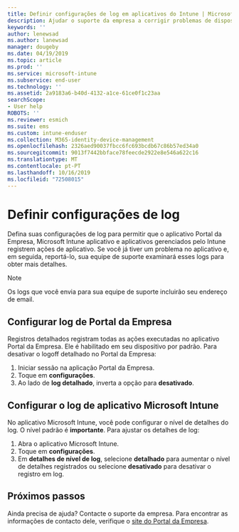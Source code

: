 ```yaml
---
title: Definir configurações de log em aplicativos do Intune | Microsoft Docs
description: Ajudar o suporte da empresa a corrigir problemas de dispositivos com o registo verboso
keywords: ''
author: lenewsad
ms.author: lanewsad
manager: dougeby
ms.date: 04/19/2019
ms.topic: article
ms.prod: ''
ms.service: microsoft-intune
ms.subservice: end-user
ms.technology: ''
ms.assetid: 2a9183a6-b40d-4132-a1ce-61ce0f1c23aa
searchScope:
- User help
ROBOTS: ''
ms.reviewer: esmich
ms.suite: ems
ms.custom: intune-enduser
ms.collection: M365-identity-device-management
ms.openlocfilehash: 2326aed90037fbcc6fc693bcdb67c86b57ed34a0
ms.sourcegitcommit: 9013f7442bbface78feecde2922e8e546a622c16
ms.translationtype: MT
ms.contentlocale: pt-PT
ms.lasthandoff: 10/16/2019
ms.locfileid: "72508015"
---
```

# <a name="configure-logging-settings"></a>Definir configurações de log

Defina suas configurações de log para permitir que o aplicativo Portal da Empresa, Microsoft Intune aplicativo e aplicativos gerenciados pelo Intune registrem ações de aplicativo. Se você já tiver um problema no aplicativo e, em seguida, reportá-lo, sua equipe de suporte examinará esses logs para obter mais detalhes. 

> [!NOTE]
> Os logs que você envia para sua equipe de suporte incluirão seu endereço de email.  

## <a name="configure-company-portal-logging"></a>Configurar log de Portal da Empresa
Registros detalhados registram todas as ações executadas no aplicativo Portal da Empresa. Ele é habilitado em seu dispositivo por padrão. Para desativar o logoff detalhado no Portal da Empresa:  

1. Iniciar sessão na aplicação Portal da Empresa.
2. Toque em **configurações**.
3. Ao lado de **log detalhado**, inverta a opção para **desativado**.

## <a name="configure-microsoft-intune-app-logging"></a>Configurar o log de aplicativo Microsoft Intune
No aplicativo Microsoft Intune, você pode configurar o nível de detalhes do log. O nível padrão é **importante**. Para ajustar os detalhes de log:  

1. Abra o aplicativo Microsoft Intune.  
2. Toque em **configurações**.  
3. Em **detalhes de nível de log**, selecione **detalhado** para aumentar o nível de detalhes registrados ou selecione **desativado** para desativar o registro em log.  

## <a name="next-steps"></a>Próximos passos  

Ainda precisa de ajuda? Contacte o suporte da empresa. Para encontrar as informações de contacto dele, verifique o [site do Portal da Empresa](https://go.microsoft.com/fwlink/?linkid=2010980).  
